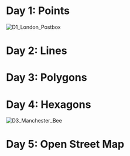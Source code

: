# Day 1: Points
![D1_London_Postbox](https://user-images.githubusercontent.com/79040885/140583737-ba224dc3-415a-407e-9b4b-8b335d339c97.png)


# Day 2: Lines


# Day 3: Polygons


# Day 4: Hexagons
![D3_Manchester_Bee](https://user-images.githubusercontent.com/79040885/140583751-d912848e-3d52-4906-8d21-29d6878857a5.png)


# Day 5: Open Street Map

